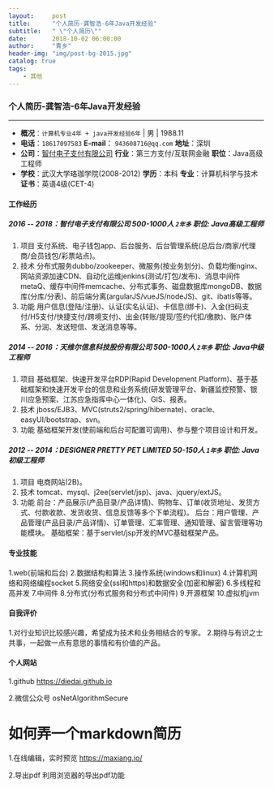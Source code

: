 ```yaml
---
layout:     post
title:      "个人简历-龚智浩-6年Java开发经验"
subtitle:   " \"个人简历\""
date:       2018-10-02 06:00:00
author:     "青乡"
header-img: "img/post-bg-2015.jpg"
catalog: true
tags:
    - 其他
---
```



### 个人简历-龚智浩-6年Java开发经验
---
-  **概况**：`计算机专业4年 + java开发经验6年` | 男 | 1988.11
-  **电话**：`18617097583`  **E-mail**： `943608716@qq.com` **地址**：深圳
- **公司**：[智付电子支付有限公司](http://www.dinpay.com)     **行业**：第三方支付/互联网金融 **职位**：Java高级工程师
- **学校**：武汉大学珞珈学院(2008-2012)  **学历**：本科 **专业**：计算机科学与技术 **证书**：英语4级(CET-4)

#### 工作经历
##### 2016 -- 2018：智付电子支付有限公司 500-1000人 `2年多` 职位: Java高级工程师
1. 项目
支付系统、电子钱包app、后台服务、后台管理系统(总后台/商家/代理商/会员钱包/彩票站点)。
2. 技术
分布式服务dubbo/zookeeper、微服务(按业务划分)、负载均衡nginx、网站资源加速CDN、自动化运维jenkins(测试/打包/发布)、消息中间件metaQ、缓存中间件memcache、分布式事务、磁盘数据库mongoDB、数据库(分库/分表)、前后端分离(argularJS/vueJS/nodeJS)、git、ibatis等等。
3. 功能
用户信息(登陆/注册)、认证(实名认证)、卡信息(绑卡)、入金(扫码支付/H5支付/快捷支付/跨境支付)、出金(转账/提现/签约代扣/缴款)、账户体系、分润、发送短信、发送消息等等。

##### 2014 -- 2016：天维尔信息科技股份有限公司 500-1000人 `2年多` 职位: Java中级工程师
1. 项目
 基础框架、快速开发平台RDP(Rapid Development Platform)、基于基础框架和快速开发平台的信息和业务系统(研发管理平台、新疆监控预警、银川应急预案、江苏应急指挥中心一体化)、GIS、报表。
2. 技术
jboss/EJB3、MVC(struts2/spring/hibernate)、oracle、easyUI/bootstrap、svn。
3. 功能
基础框架开发(使前端和后台可配置可调用)、参与整个项目设计和开发。

##### 2012 -- 2014：DESIGNER PRETTY PET LIMITED 50-150人 `1年多` 职位: Java初级工程师
1. 项目
电商网站(2B)。
2. 技术
tomcat、mysql、j2ee(servlet/jsp)、java、jquery/extJS。
3. 功能
 前台：产品展示(产品目录/产品详情)、购物车、订单(收货地址、发货方式、付款收款、发货收货、信息反馈等多个下单流程)。
 后台：用户管理、产品管理(产品目录/产品详情)、订单管理、汇率管理、通知管理、留言管理等功能模块。
 基础框架：基于servlet/jsp开发的MVC基础框架产品。

#### 专业技能
1.web(前端和后台)
2.数据结构和算法
3.操作系统(windows和linux)
4.计算机网络和网络编程socket
5.网络安全(ssl和https)和数据安全(加密和解密)
6.多线程和高并发
7.中间件
8.分布式(分布式服务和分布式中间件)
9.开源框架
10.虚拟机jvm

#### 自我评价
1.对行业知识比较感兴趣，希望成为技术和业务相结合的专家。
2.期待与有识之士共事，一起做一点有意思的事情和有价值的产品。

#### 个人网站
1.github
https://diedai.github.io

2.微信公众号
osNetAlgorithmSecure


# 如何弄一个markdown简历
1.在线编辑，实时预览
https://maxiang.io/

2.导出pdf
利用浏览器的导出pdf功能
